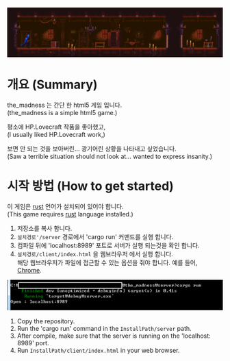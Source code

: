 ![](./img/readme_img_00.png)

# 개요 (Summary)
the_madness 는 간단 한 html5 게임 입니다.  
(the_madness is a simple html5 game.)  

평소에 HP.Lovecraft 작품을 좋아했고,  
(I usually liked HP.Lovecraft work,)  

보면 안 되는 것을 보아버린... 광기어린 상황을 나타내고 싶었습니다.  
(Saw a terrible situation should not look at... wanted to express insanity.)  


# 시작 방법 (How to get started)
이 게임은 [rust](https://rust-lang.org) 언어가 설치되어 있어야 합니다.  
(This game requires [rust](https://rust-lang.org) language installed.)  

1. 저장소를 복사 합니다.  
2. `설치경로'/server` 경로에서 'cargo run' 커맨드를 실행 합니다.  
3. 컴파일 뒤에 'localhost:8989' 포트로 서버가 실행 되는것을 확인 합니다.  
4. `설치경로/client/index.html` 을 웹브라우저 에서 실행 합니다.  
해당 웹브라우저가 파일에 접근할 수 있는 옵션을 줘야 합니다. 예를 들어, [Chrome](http://www.chrome-allow-file-access-from-file.com/).  

![](./img/readme_img_01.png)  

1. Copy the repository.  
2. Run the 'cargo run' command in the `InstallPath/server` path.  
3. After compile, make sure that the server is running on the 'localhost: 8989' port.  
4. Run `InstallPath/client/index.html` in your web browser.  
